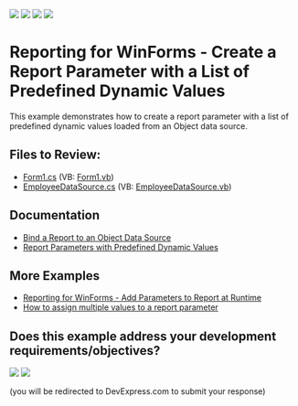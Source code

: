 <!-- default badges list -->
![](https://img.shields.io/endpoint?url=https://codecentral.devexpress.com/api/v1/VersionRange/128598471/23.2.3%2B)
[![](https://img.shields.io/badge/Open_in_DevExpress_Support_Center-FF7200?style=flat-square&logo=DevExpress&logoColor=white)](https://supportcenter.devexpress.com/ticket/details/T236094)
[![](https://img.shields.io/badge/📖_How_to_use_DevExpress_Examples-e9f6fc?style=flat-square)](https://docs.devexpress.com/GeneralInformation/403183)
[![](https://img.shields.io/badge/💬_Leave_Feedback-feecdd?style=flat-square)](#does-this-example-address-your-development-requirementsobjectives)
<!-- default badges end -->
# Reporting for WinForms - Create a Report Parameter with a List of Predefined Dynamic Values

This example demonstrates how to create a report parameter with a list of predefined dynamic values loaded from an Object data source.

## Files to Review:

* [Form1.cs](./CS/Form1.cs) (VB: [Form1.vb](./VB/Form1.vb))
* [EmployeeDataSource.cs](./CS/EmployeeDataSource.cs) (VB: [EmployeeDataSource.vb](./VB/EmployeeDataSource.vb))

## Documentation

* [Bind a Report to an Object Data Source](https://docs.devexpress.com/XtraReports/17784/detailed-guide-to-devexpress-reporting/bind-reports-to-data/business-object/bind-a-report-to-an-object-data-source)
* [Report Parameters with Predefined Dynamic Values](https://docs.devexpress.com/XtraReports/401662/detailed-guide-to-devexpress-reporting/use-report-parameters/report-parameters-with-predefined-dynamic-values) 

## More Examples

* [Reporting for WinForms - Add Parameters to Report at Runtime](https://github.com/DevExpress-Examples/reporting-winforms-add-report-parameters)
* [How to assign multiple values to a report parameter](https://github.com/DevExpress-Examples/reporting-winforms-parameter-static-list)
<!-- feedback -->
## Does this example address your development requirements/objectives?

[<img src="https://www.devexpress.com/support/examples/i/yes-button.svg"/>](https://www.devexpress.com/support/examples/survey.xml?utm_source=github&utm_campaign=reporting-winforms-parameter-dynamic-list&~~~was_helpful=yes) [<img src="https://www.devexpress.com/support/examples/i/no-button.svg"/>](https://www.devexpress.com/support/examples/survey.xml?utm_source=github&utm_campaign=reporting-winforms-parameter-dynamic-list&~~~was_helpful=no)

(you will be redirected to DevExpress.com to submit your response)
<!-- feedback end -->
